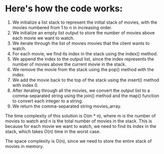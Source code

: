 # Here's how the code works:

1. We initialize a list stack to represent the initial stack of movies, with the movies numbered from 1 to n in increasing order.
2. We initialize an empty list output to store the number of movies above each movie we want to watch.
3. We iterate through the list of movies movies that the client wants to watch.
4. For each movie, we find its index in the stack using the index() method.
5. We append the index to the output list, since the index represents the number of movies above the current movie in the stack.
6. We remove the movie from the stack using the pop() method with the index.
7. We add the movie back to the top of the stack using the insert() method with index 0.
8. After iterating through all the movies, we convert the output list to a comma-separated string using the join() method and the map() function to convert each integer to a string.
9. We return the comma-separated string movies_array.

The time complexity of this solution is O(m * n), where m is the number of movies to watch and n is the total number of movies in the stack. This is because for each movie we want to watch, we need to find its index in the stack, which takes O(n) time in the worst case.

The space complexity is O(n), since we need to store the entire stack of movies in memory.